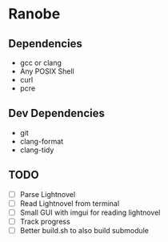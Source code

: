 # Ranobe

## Dependencies

- gcc or clang
- Any POSIX Shell
- curl
- pcre

## Dev Dependencies

- git
- clang-format
- clang-tidy

## TODO

- [ ] Parse Lightnovel
- [ ] Read Lightnovel from terminal
- [ ] Small GUI with imgui for reading lightnovel
- [ ] Track progress
- [ ] Better build.sh to also build submodule
